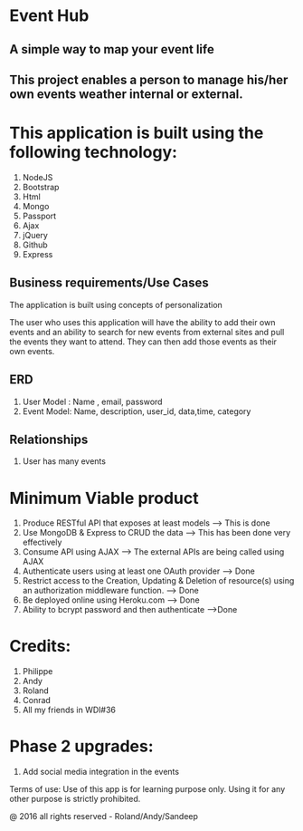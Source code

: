 # Event Hub
## A simple way to map your event life

## This project enables a person to manage his/her own events weather internal or external.

# This application is built using the following technology:
1. NodeJS
2. Bootstrap
3. Html
4. Mongo
5. Passport
6. Ajax
7. jQuery
8. Github
9. Express

## Business requirements/Use Cases


The application is built using concepts of personalization

The user who uses this application will have the ability to add their own events and an ability to search for new events from external sites and pull the events they want to attend. They can then add those events as their own events.


## ERD

1. User Model : Name , email, password
2. Event Model: Name, description, user_id, data,time, category

## Relationships
1. User has many events

# Minimum Viable product
1. Produce RESTful API that exposes at least models --> This is done
2. Use MongoDB & Express to CRUD the data --> This has been done very 	effectively
3. Consume  API using AJAX --> The external APIs are being called using AJAX
4. Authenticate users using at least one OAuth provider --> Done
5. Restrict access to the Creation, Updating & Deletion of resource(s) using 	an authorization middleware function. --> Done
6. Be deployed online using Heroku.com --> Done
5. Ability to bcrypt password and then authenticate -->Done


# Credits:
1. Philippe 
2. Andy
3. Roland
3. Conrad
6. All my friends in WDI#36


# Phase 2 upgrades: 
1. Add social media integration in the events 


Terms of use:
Use of this app is for learning purpose only. Using it for any other purpose is strictly prohibited.

@ 2016 all rights reserved - Roland/Andy/Sandeep